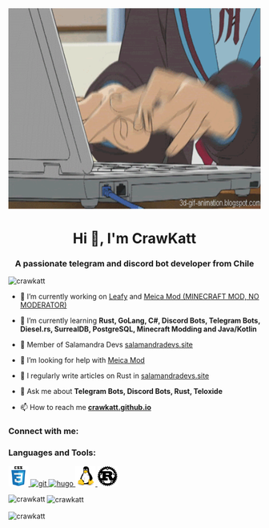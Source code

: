 <div align="center">
  <img src="https://github.com/CrawKatt/CrawKatt/blob/3be71e254950288079362e257b10d1576cfc1dcb/profile_animate.gif" alt="css3" width="600" height="400"/>
</div>

<h1 align="center">Hi 👋, I'm CrawKatt</h1>
<h3 align="center">A passionate telegram and discord bot developer from Chile</h3>

<p align="left"> <img src="https://komarev.com/ghpvc/?username=crawkatt&label=Profile%20views&color=0e75b6&style=flat" alt="crawkatt" /> </p>

- 🔭 I’m currently working on [Leafy](https://github.com/CrawKatt/plantita_ayudante) and [Meica Mod (MINECRAFT MOD, NO MODERATOR)](https://github.com/CrawKatt/meica_mod/tree/1.20.1)

- 🌱 I’m currently learning **Rust, GoLang, C#, Discord Bots, Telegram Bots, Diesel.rs, SurrealDB, PostgreSQL, Minecraft Modding and Java/Kotlin**

- 👯 Member of Salamandra Devs [salamandradevs.site](https://github.com/SalamandraDevs/salamandradevs.site)

- 🤝 I’m looking for help with [Meica Mod](https://github.com/CrawKatt/meica_mod/tree/1.20.1)

- 📝 I regularly write articles on Rust in [salamandradevs.site](https://salamandradevs.site)

- 💬 Ask me about **Telegram Bots, Discord Bots, Rust, Teloxide**

- 📫 How to reach me **[crawkatt.github.io](https://crawkatt.github.io/)**

<h3 align="left">Connect with me:</h3>
<p align="left">
</p>

<h3 align="left">Languages and Tools:</h3>
<p align="left"> <a href="https://www.w3schools.com/css/" target="_blank" rel="noreferrer"> <img src="https://raw.githubusercontent.com/devicons/devicon/master/icons/css3/css3-original-wordmark.svg" alt="css3" width="40" height="40"/> </a> <a href="https://git-scm.com/" target="_blank" rel="noreferrer"> <img src="https://www.vectorlogo.zone/logos/git-scm/git-scm-icon.svg" alt="git" width="40" height="40"/> </a> <a href="https://gohugo.io/" target="_blank" rel="noreferrer"> <img src="https://api.iconify.design/logos-hugo.svg" alt="hugo" width="40" height="40"/> </a> <a href="https://www.linux.org/" target="_blank" rel="noreferrer"> <img src="https://raw.githubusercontent.com/devicons/devicon/master/icons/linux/linux-original.svg" alt="linux" width="40" height="40"/> </a> <a href="https://www.rust-lang.org" target="_blank" rel="noreferrer"> <img src="https://raw.githubusercontent.com/devicons/devicon/master/icons/rust/rust-plain.svg" alt="rust" width="40" height="40"/> </a> </p>

<p><img align="left" src="https://github-readme-stats.vercel.app/api/top-langs?username=crawkatt&show_icons=true&locale=en&layout=compact" alt="crawkatt" /></p>

<p>&nbsp;<img align="center" src="https://github-readme-stats.vercel.app/api?username=crawkatt&show_icons=true&locale=en" alt="crawkatt" /></p>

<p><img align="center" src="https://github-readme-streak-stats.herokuapp.com/?user=crawkatt&" alt="crawkatt" /></p>
